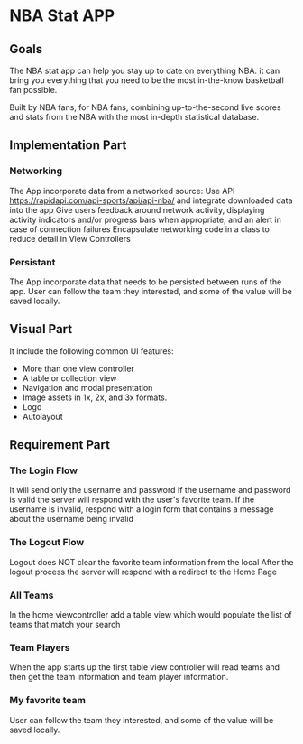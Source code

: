 # NBA Stat APP

## Goals
The NBA stat app can help you stay up to date on everything NBA. it can bring you everything that you need to be the most in-the-know basketball fan possible.


Built by NBA fans, for NBA fans, combining up-to-the-second live scores and stats from the NBA with the most in-depth statistical database.


## Implementation Part

### Networking


The App incorporate data from a networked source:
Use API https://rapidapi.com/api-sports/api/api-nba/ and integrate downloaded data into the app
Give users feedback around network activity, displaying activity indicators and/or progress bars when appropriate, and an alert in case of connection failures
Encapsulate networking code in a class to reduce detail in View Controllers

### Persistant

The App incorporate data that needs to be persisted between runs of the app.
User can follow the team they interested, and some of the value will be saved locally.


## Visual Part

It include the following common UI features:

* More than one view controller
* A table or collection view
* Navigation and modal presentation
* Image assets in 1x, 2x, and 3x formats. 
* Logo
* Autolayout


## Requirement Part

### The Login Flow

It will send only the username and password
If the username and password is valid the server will respond with the user's favorite team.
If the username is invalid, respond with a login form that contains a message about the username being invalid

### The Logout Flow
Logout does NOT clear the favorite team information from the local
After the logout process the server will respond with a redirect to the Home Page

### All Teams
In the home viewcontroller add a table view which would populate the list of teams that match your search

### Team Players
When the app starts up the first table view controller will read teams and then get the team information and team player information.

### My favorite team
User can follow the team they interested, and some of the value will be saved locally.




